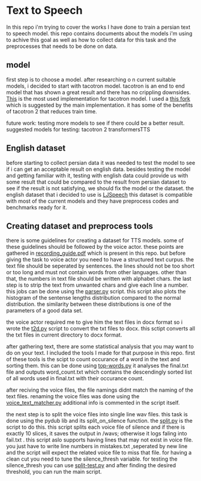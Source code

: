 # Text to Speech

In this repo i'm trying to cover the works I have done to train a persian text to speech model. this repo contains documents about the models i'm using to achive this goal as well as how to collect data for this task and the preprocesses that needs to be done on data.

## model
first step is to choose a model. after researching o n current suitable models, i decided to start with tacotron model. tacotron is an end to end model that has shown a great result and there has no crippling downsides. [This](https://github.com/keithito/tacotron) is the most used implementation for tacotron model. I used a [this fork](https://github.com/begeekmyfriend/tacotron) which is suggested by the main implementation. it has some of the benefits of tacotron 2 that reduces train time.

future work:
testing more models to see if there could be a better result.
suggested models for testing:
tacotron 2 
transformersTTS



## English dataset

before starting to collect persian data it was needed to test the model to see if i can get an acceptable result on english data. besides testing the model and getting familiar with it, testing with english data could provide us with some result that could be compared to the result from persian dataset to see if the result is not satisfying, we should fix the model or the dataset.
the english dataset that i decided to use is [LJSpeech](https://keithito.com/LJ-Speech-Dataset)
this dataset is compatible with most of the current models and they have preprocess codes and benchmarks ready for it.

## Creating dataset and preprocess tools
there is some guidelines for creating a dataset for TTS models. some of these guidelines should be followed by the voice actor. these points are gathered in [recording_guide.pdf](https://github.com/shenasa-ai/persian-tts/blob/master/recording_guide.pdf) which is present in this repo.
but before giving the task to voice actor you need to have a structured text curpus. the text file should be seperated by sentences. the lines should not be too short or too long and must not contain words from other languages. other than that, the numbers in text file should be written with alphabet chars.
the last step is to strip the text from unwanted chars and give each line a number.
this jobs can be done using the [parser.py](https://github.com/shenasa-ai/persian-tts/blob/master/parser.py) script. 
this script also plots the histogram of the sentense lengths distribution compared to the normal distribution. the similarity between these distributions is one of the parameters of a good data set.

 the voice actor required me to give him the text files in docx format so i wrote the [t2d.py](https://github.com/shenasa-ai/persian-tts/blob/master/t2d.py) script to convert the txt files to docx.
this sctipt converts all the txt files in current directory to docx format.

after gathering text, there are some statistical analysis that you may want to do on your text. I included the tools I made for that purpose in this repo.
first of these tools is the scipt to count occurance of a word in the text and sorting them. this can be done using [top-words.py](https://github.com/shenasa-ai/persian-tts/blob/master/top-words.py)
it analyses the final.txt file and outputs word_count.txt which contains the descendingly sorted list of all words used in final.txt with their occurance count.

after reciving the voice files, the file namings didnt match the naming of the text files. renaming the voice files was done using the [voice_text_matcher.py](https://github.com/shenasa-ai/persian-tts/blob/master/voice_text_matcher.py)
additional info is commented in the script itself.

the next step is to split the voice files into single line wav files. this task is done using the pydub lib and its split_on_silence function. the [split.py](https://github.com/shenasa-ai/persian-tts/blob/master/split.py) is the script to do this. this script splits each voice file of silence and if there is exactly 10 slices, it saves the output in /wavs; otherwise it logs faling into fail.txt . this script aslo supports having lines that may not exist in voice file. you just have to write line numbers in mistakes.txt ,seperated by new line and the script will expect the related voice file to miss that file. for having a clean cut you need to tune the silence_thresh variable. for testing the silence_thresh you can use [split-test.py]( https://github.com/shenasa-ai/persian-tts/blob/master/split-test.py) and after finding the desired threshold, you can run the main script.
